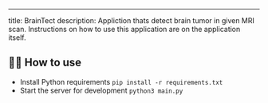 ---
title: BrainTect
description: Appliction thats detect brain tumor in given MRI scan. Instructions on how to use this application are on the application itself.


## 💁‍♀️ How to use

- Install Python requirements `pip install -r requirements.txt`
- Start the server for development `python3 main.py`
